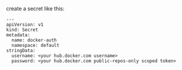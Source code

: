 create a secret like this:

```
---
apiVersion: v1
kind: Secret
metadata:
  name: docker-auth
  namespace: default
stringData:
  username: <your hub.docker.com username>
  password: <your hub.docker.com public-repos-only scoped token>
```
